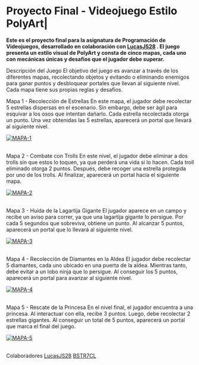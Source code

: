 # Proyecto Final - Videojuego Estilo PolyArt|

**Este es el proyecto final para la asignatura de Programación de Videojuegos, desarrollado en colaboración con [LucasJS28](https://github.com/LucasJS28) . El juego presenta un estilo visual de PolyArt y consta de cinco mapas, cada uno con mecánicas únicas y desafíos que el jugador debe superar.**

Descripción del Juego
El objetivo del juego es avanzar a través de los diferentes mapas, recolectando objetos y evitando o eliminando enemigos para ganar puntos y desbloquear portales que llevan al siguiente nivel. Cada mapa tiene sus propias reglas y desafíos.

Mapa 1 - Recolección de Estrellas
En este mapa, el jugador debe recolectar 5 estrellas dispersas en el escenario. Sin embargo, debe ser ágil para esquivar a los osos que intentan dañarlo. Cada estrella recolectada otorga un punto. Una vez obtenidas las 5 estrellas, aparecerá un portal que llevará al siguiente nivel.

<a href="https://postimages.org/" target="_blank"><img src="https://i.postimg.cc/zvxs2bKg/MAPA-1.png" alt="MAPA-1"/></a><br/><br/>

Mapa 2 - Combate con Trolls
En este nivel, el jugador debe eliminar a dos trolls sin que estos lo toquen, ya que perderá una vida si lo hacen. Cada troll eliminado otorga 2 puntos. Después, debe recoger una estrella protegida por uno de los trolls. Al finalizar, aparecerá un portal hacia el siguiente mapa.

<a href="https://postimages.org/" target="_blank"><img src="https://i.postimg.cc/c4bqQ3sq/MAPA-2.png" alt="MAPA-2"/></a><br/><br/>

Mapa 3 - Huida de la Lagartija Gigante
El jugador aparece en un campo y recibe un aviso para correr, ya que una lagartija gigante lo persigue. Por cada 5 segundos que sobreviva, obtiene un punto. Al alcanzar 5 puntos, aparecerá un portal que lo llevará al siguiente nivel.

<a href="https://postimages.org/" target="_blank"><img src="https://i.postimg.cc/PfKn5c95/MAPA-3.png" alt="MAPA-3"/></a><br/><br/>

Mapa 4 - Recolección de Diamantes en la Aldea
El jugador debe recolectar 5 diamantes, cada uno ubicado en una puerta de la aldea. Mientras tanto, debe evitar a un lobo ninja que lo persigue. Al conseguir los 5 puntos, aparecerá un portal para avanzar al siguiente nivel.

<a href="https://postimages.org/" target="_blank"><img src="https://i.postimg.cc/9FM5RbHt/MAPA-4.png" alt="MAPA-4"/></a><br/><br/>

Mapa 5 - Rescate de la Princesa
En el nivel final, el jugador encuentra a una princesa. Al interactuar con ella, recibe 3 puntos. Luego, debe recolectar 2 estrellas gigantes. Al conseguir un total de 5 puntos, aparecerá un portal que marca el final del juego.

<a href="https://postimages.org/" target="_blank"><img src="https://i.postimg.cc/CxB3JK1R/MAPA-5.png" alt="MAPA-5"/></a><br/><br/>

Colaboradores
[LucasJS28](https://github.com/LucasJS28)
[BSTR7CL](https://github.com/BSTR7)
